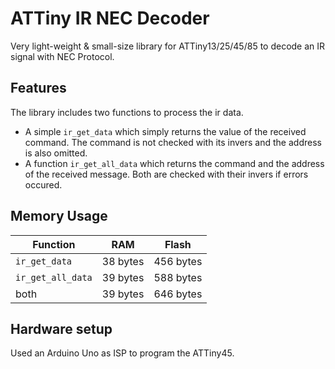 # ATTiny IR NEC Decoder

Very light-weight & small-size library for ATTiny13/25/45/85 to decode an IR signal with NEC Protocol.

## Features

The library includes two functions to process the ir data.
- A simple ```ir_get_data``` which simply returns the value of the received command. The command is not checked with its invers and the address is also omitted.
- A function ```ir_get_all_data``` which returns the command and the address of the received message. Both are checked with their invers if errors occured.

## Memory Usage

| Function      | RAM         | Flash |
| ------------- |-------------| ----- |
| ```ir_get_data``` | 38 bytes | 456 bytes |
| ```ir_get_all_data``` | 39 bytes | 588 bytes |
| both  | 39 bytes | 646 bytes |

## Hardware setup

Used an Arduino Uno as ISP to program the ATTiny45.
